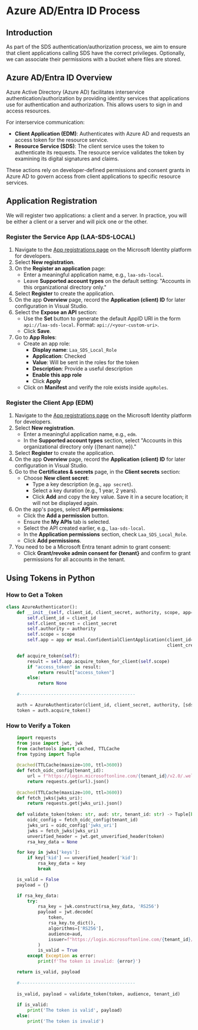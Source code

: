 # Azure AD/Entra ID Process

## Introduction

As part of the SDS authentication/authorization process, we aim to ensure that client applications calling SDS have the correct privileges. Optionally, we can associate their permissions with a bucket where files are stored.

## Azure AD/Entra ID Overview

Azure Active Directory (Azure AD) facilitates interservice authentication/authorization by providing identity services that applications use for authentication and authorization. This allows users to sign in and access resources.

For interservice communication:

- **Client Application (EDM)**: Authenticates with Azure AD and requests an access token for the resource service.
- **Resource Service (SDS)**: The client service uses the token to authenticate its requests. The resource service validates the token by examining its digital signatures and claims.

These actions rely on developer-defined permissions and consent grants in Azure AD to govern access from client applications to specific resource services.

## Application Registration

We will register two applications: a client and a server. In practice, you will be either a client or a server and will pick one or the other.

### Register the Service App (LAA-SDS-LOCAL)

1. Navigate to the [App registrations page](https://portal.azure.com/#blade/Microsoft_AAD_RegisteredApps/ApplicationsListBlade) on the Microsoft Identity platform for developers.
2. Select **New registration**.
3. On the **Register an application** page:
    - Enter a meaningful application name, e.g., `laa-sds-local`.
    - Leave **Supported account types** on the default setting: "Accounts in this organizational directory only."
4. Select **Register** to create the application.
5. On the app **Overview** page, record the **Application (client) ID** for later configuration in Visual Studio.
6. Select the **Expose an API** section:
    - Use the **Set** button to generate the default AppID URI in the form `api://laa-sds-local`. Format: `api://<your-custom-uri>`.
    - Click **Save**.
7. Go to **App Roles**:
    - Create an app role:
        - **Display name**: `Laa_SDS_Local_Role`
        - **Application**: Checked
        - **Value**: Will be sent in the roles for the token
        - **Description**: Provide a useful description
        - **Enable this app role**
        - Click **Apply**
    - Click on **Manifest** and verify the role exists inside `appRoles`.

### Register the Client App (EDM)

1. Navigate to the [App registrations page](https://portal.azure.com/#blade/Microsoft_AAD_RegisteredApps/ApplicationsListBlade) on the Microsoft Identity platform for developers.
2. Select **New registration**.
    - Enter a meaningful application name, e.g., `edm`.
    - In the **Supported account types** section, select "Accounts in this organizational directory only ({tenant name})."
3. Select **Register** to create the application.
4. On the app **Overview** page, record the **Application (client) ID** for later configuration in Visual Studio.
5. Go to the **Certificates & secrets** page, in the **Client secrets** section:
    - Choose **New client secret**:
        - Type a key description (e.g., `app secret`).
        - Select a key duration (e.g., 1 year, 2 years).
        - Click **Add** and copy the key value. Save it in a secure location; it will not be displayed again.
6. On the app's pages, select **API permissions**:
    - Click the **Add a permission** button.
    - Ensure the **My APIs** tab is selected.
    - Select the API created earlier, e.g., `laa-sds-local`.
    - In the **Application permissions** section, check `Laa_SDS_Local_Role`.
    - Click **Add permissions**.
7. You need to be a Microsoft Entra tenant admin to grant consent:
    - Click **Grant/revoke admin consent for {tenant}** and confirm to grant permissions for all accounts in the tenant.

## Using Tokens in Python

### How to Get a Token

```python
class AzureAuthenticator():
    def __init__(self, client_id, client_secret, authority, scope, app=None):
        self.client_id = client_id
        self.client_secret = client_secret
        self.authority = authority
        self.scope = scope
        self.app = app or msal.ConfidentialClientApplication(client_id=self.client_id, authority=self.authority,
                                                             client_credential=self.client_secret)

    def acquire_token(self):
        result = self.app.acquire_token_for_client(self.scope)
        if "access_token" in result:
            return result["access_token"]
        else:
            return None
        
    #--------------------------------------------

    auth = AzureAuthenticator(client_id, client_secret, authority, [sds_scope])
    token = auth.acquire_token()
```



### How to Verify a Token

```python
    import requests
    from jose import jwt, jwk
    from cachetools import cached, TTLCache
    from typing import Tuple
    
    @cached(TTLCache(maxsize=100, ttl=3600))
    def fetch_oidc_config(tenant_id):
        url = f"https://login.microsoftonline.com/{tenant_id}/v2.0/.well-known/openid-configuration"
        return requests.get(url).json()
    
    @cached(TTLCache(maxsize=100, ttl=3600))
    def fetch_jwks(jwks_uri):
        return requests.get(jwks_uri).json()
    
    def validate_token(token: str, aud: str, tenant_id: str) -> Tuple[bool, dict]:
        oidc_config = fetch_oidc_config(tenant_id)
        jwks_uri = oidc_config['jwks_uri']
        jwks = fetch_jwks(jwks_uri)
        unverified_header = jwt.get_unverified_header(token)
        rsa_key_data = None

    for key in jwks['keys']:
        if key['kid'] == unverified_header['kid']:
            rsa_key_data = key
            break

    is_valid = False
    payload = {}

    if rsa_key_data:
        try:
            rsa_key = jwk.construct(rsa_key_data, 'RS256')
            payload = jwt.decode(
                token,
                rsa_key.to_dict(),
                algorithms=['RS256'],
                audience=aud,
                issuer=f"https://login.microsoftonline.com/{tenant_id}/v2.0"
            )
            is_valid = True
        except Exception as error:
            print(f'The token is invalid: {error}')

    return is_valid, payload
    
    #--------------------------------------------
    
    is_valid, payload = validate_token(token, audience, tenant_id)
    
    if is_valid:
        print('The token is valid', payload)
    else:
        print('The token is invalid')
```